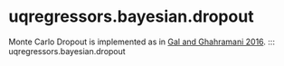 # uqregressors.bayesian.dropout

Monte Carlo Dropout is implemented as in [Gal and Ghahramani 2016](https://arxiv.org/abs/1506.02142).
::: uqregressors.bayesian.dropout
